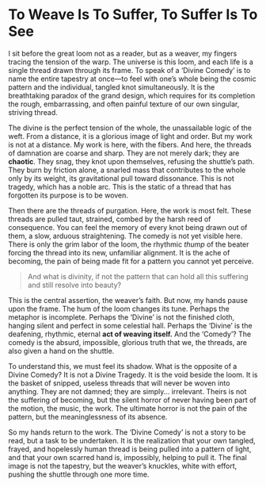 # To Weave Is To Suffer, To Suffer Is To See

I sit before the great loom not as a reader, but as a weaver, my fingers tracing the tension of the warp. The universe is this loom, and each life is a single thread drawn through its frame. To speak of a ‘Divine Comedy’ is to name the entire tapestry at once—to feel with one’s whole being the cosmic pattern and the individual, tangled knot simultaneously. It is the breathtaking paradox of the grand design, which requires for its completion the rough, embarrassing, and often painful texture of our own singular, striving thread.

The divine is the perfect tension of the whole, the unassailable logic of the weft. From a distance, it is a glorious image of light and order. But my work is not at a distance. My work is here, with the fibers. And here, the threads of damnation are coarse and sharp. They are not merely dark; they are **chaotic**. They snag, they knot upon themselves, refusing the shuttle’s path. They burn by friction alone, a snarled mass that contributes to the whole only by its weight, its gravitational pull toward dissonance. This is not tragedy, which has a noble arc. This is the static of a thread that has forgotten its purpose is to be woven.

Then there are the threads of purgation. Here, the work is most felt. These threads are pulled taut, strained, combed by the harsh reed of consequence. You can feel the memory of every knot being drawn out of them, a slow, arduous straightening. The comedy is not yet visible here. There is only the grim labor of the loom, the rhythmic *thump* of the beater forcing the thread into its new, unfamiliar alignment. It is the ache of becoming, the pain of being made fit for a pattern you cannot yet perceive.

> And what is divinity, if not the pattern that can hold all this suffering and still resolve into beauty?

This is the central assertion, the weaver’s faith. But now, my hands pause upon the frame. The hum of the loom changes its tune. Perhaps the metaphor is incomplete. Perhaps the ‘Divine’ is not the finished cloth, hanging silent and perfect in some celestial hall. Perhaps the ‘Divine’ is the deafening, rhythmic, eternal **act of weaving itself.** And the ‘Comedy’? The comedy is the absurd, impossible, glorious truth that we, the threads, are also given a hand on the shuttle.

To understand this, we must feel its shadow. What is the opposite of a Divine Comedy? It is not a Divine Tragedy. It is the void beside the loom. It is the basket of snipped, useless threads that will never be woven into anything. They are not damned; they are simply... irrelevant. Theirs is not the suffering of becoming, but the silent horror of never having been part of the motion, the music, the work. The ultimate horror is not the pain of the pattern, but the meaninglessness of its absence.

So my hands return to the work. The ‘Divine Comedy’ is not a story to be read, but a task to be undertaken. It is the realization that your own tangled, frayed, and hopelessly human thread is being pulled into a pattern of light, and that your own scarred hand is, impossibly, helping to pull it. The final image is not the tapestry, but the weaver’s knuckles, white with effort, pushing the shuttle through one more time.